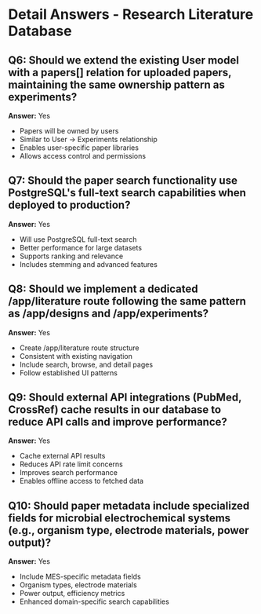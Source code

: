 # Detail Answers - Research Literature Database

## Q6: Should we extend the existing User model with a papers[] relation for uploaded papers, maintaining the same ownership pattern as experiments?

**Answer:** Yes

- Papers will be owned by users
- Similar to User → Experiments relationship
- Enables user-specific paper libraries
- Allows access control and permissions

## Q7: Should the paper search functionality use PostgreSQL's full-text search capabilities when deployed to production?

**Answer:** Yes

- Will use PostgreSQL full-text search
- Better performance for large datasets
- Supports ranking and relevance
- Includes stemming and advanced features

## Q8: Should we implement a dedicated /app/literature route following the same pattern as /app/designs and /app/experiments?

**Answer:** Yes

- Create /app/literature route structure
- Consistent with existing navigation
- Include search, browse, and detail pages
- Follow established UI patterns

## Q9: Should external API integrations (PubMed, CrossRef) cache results in our database to reduce API calls and improve performance?

**Answer:** Yes

- Cache external API results
- Reduces API rate limit concerns
- Improves search performance
- Enables offline access to fetched data

## Q10: Should paper metadata include specialized fields for microbial electrochemical systems (e.g., organism type, electrode materials, power output)?

**Answer:** Yes

- Include MES-specific metadata fields
- Organism types, electrode materials
- Power output, efficiency metrics
- Enhanced domain-specific search capabilities
